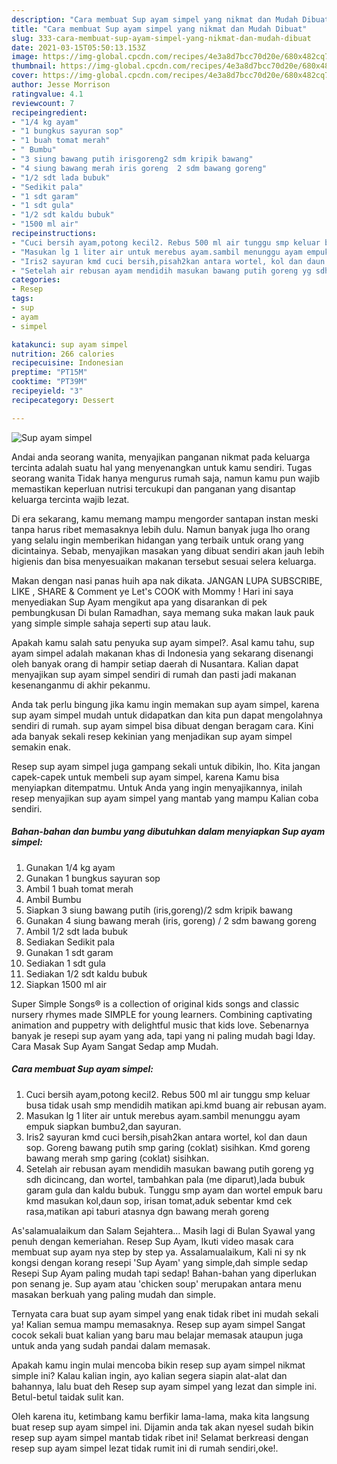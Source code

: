 ```yaml
---
description: "Cara membuat Sup ayam simpel yang nikmat dan Mudah Dibuat"
title: "Cara membuat Sup ayam simpel yang nikmat dan Mudah Dibuat"
slug: 333-cara-membuat-sup-ayam-simpel-yang-nikmat-dan-mudah-dibuat
date: 2021-03-15T05:50:13.153Z
image: https://img-global.cpcdn.com/recipes/4e3a8d7bcc70d20e/680x482cq70/sup-ayam-simpel-foto-resep-utama.jpg
thumbnail: https://img-global.cpcdn.com/recipes/4e3a8d7bcc70d20e/680x482cq70/sup-ayam-simpel-foto-resep-utama.jpg
cover: https://img-global.cpcdn.com/recipes/4e3a8d7bcc70d20e/680x482cq70/sup-ayam-simpel-foto-resep-utama.jpg
author: Jesse Morrison
ratingvalue: 4.1
reviewcount: 7
recipeingredient:
- "1/4 kg ayam"
- "1 bungkus sayuran sop"
- "1 buah tomat merah"
- " Bumbu"
- "3 siung bawang putih irisgoreng2 sdm kripik bawang"
- "4 siung bawang merah iris goreng  2 sdm bawang goreng"
- "1/2 sdt lada bubuk"
- "Sedikit pala"
- "1 sdt garam"
- "1 sdt gula"
- "1/2 sdt kaldu bubuk"
- "1500 ml air"
recipeinstructions:
- "Cuci bersih ayam,potong kecil2. Rebus 500 ml air tunggu smp keluar busa tidak usah smp mendidih matikan api.kmd buang air rebusan ayam."
- "Masukan lg 1 liter air untuk merebus ayam.sambil menunggu ayam empuk siapkan bumbu2,dan sayuran."
- "Iris2 sayuran kmd cuci bersih,pisah2kan antara wortel, kol dan daun sop. Goreng bawang putih smp garing (coklat) sisihkan. Kmd goreng bawang merah smp garing (coklat) sisihkan."
- "Setelah air rebusan ayam mendidih masukan bawang putih goreng yg sdh dicincang, dan wortel, tambahkan pala (me diparut),lada bubuk garam gula dan kaldu bubuk. Tunggu smp ayam dan wortel empuk baru kmd masukan kol,daun sop, irisan tomat,aduk sebentar kmd cek rasa,matikan api taburi atasnya dgn bawang merah goreng"
categories:
- Resep
tags:
- sup
- ayam
- simpel

katakunci: sup ayam simpel 
nutrition: 266 calories
recipecuisine: Indonesian
preptime: "PT15M"
cooktime: "PT39M"
recipeyield: "3"
recipecategory: Dessert

---
```



![Sup ayam simpel](https://img-global.cpcdn.com/recipes/4e3a8d7bcc70d20e/680x482cq70/sup-ayam-simpel-foto-resep-utama.jpg)

Andai anda seorang wanita, menyajikan panganan nikmat pada keluarga tercinta adalah suatu hal yang menyenangkan untuk kamu sendiri. Tugas seorang  wanita Tidak hanya mengurus rumah saja, namun kamu pun wajib memastikan keperluan nutrisi tercukupi dan panganan yang disantap keluarga tercinta wajib lezat.

Di era  sekarang, kamu memang mampu mengorder santapan instan meski tanpa harus ribet memasaknya lebih dulu. Namun banyak juga lho orang yang selalu ingin memberikan hidangan yang terbaik untuk orang yang dicintainya. Sebab, menyajikan masakan yang dibuat sendiri akan jauh lebih higienis dan bisa menyesuaikan makanan tersebut sesuai selera keluarga. 

Makan dengan nasi panas huih apa nak dikata. JANGAN LUPA SUBSCRIBE, LIKE , SHARE &amp; Comment ye Let&#39;s COOK with Mommy ! Hari ini saya menyediakan Sup Ayam mengikut apa yang disarankan di pek pembungkusan Di bulan Ramadhan, saya memang suka makan lauk pauk yang simple simple sahaja seperti sup atau lauk.

Apakah kamu salah satu penyuka sup ayam simpel?. Asal kamu tahu, sup ayam simpel adalah makanan khas di Indonesia yang sekarang disenangi oleh banyak orang di hampir setiap daerah di Nusantara. Kalian dapat menyajikan sup ayam simpel sendiri di rumah dan pasti jadi makanan kesenanganmu di akhir pekanmu.

Anda tak perlu bingung jika kamu ingin memakan sup ayam simpel, karena sup ayam simpel mudah untuk didapatkan dan kita pun dapat mengolahnya sendiri di rumah. sup ayam simpel bisa dibuat dengan beragam cara. Kini ada banyak sekali resep kekinian yang menjadikan sup ayam simpel semakin enak.

Resep sup ayam simpel juga gampang sekali untuk dibikin, lho. Kita jangan capek-capek untuk membeli sup ayam simpel, karena Kamu bisa menyiapkan ditempatmu. Untuk Anda yang ingin menyajikannya, inilah resep menyajikan sup ayam simpel yang mantab yang mampu Kalian coba sendiri.

<!--inarticleads1-->

##### Bahan-bahan dan bumbu yang dibutuhkan dalam menyiapkan Sup ayam simpel:

1. Gunakan 1/4 kg ayam
1. Gunakan 1 bungkus sayuran sop
1. Ambil 1 buah tomat merah
1. Ambil  Bumbu
1. Siapkan 3 siung bawang putih (iris,goreng)/2 sdm kripik bawang
1. Gunakan 4 siung bawang merah (iris, goreng) / 2 sdm bawang goreng
1. Ambil 1/2 sdt lada bubuk
1. Sediakan Sedikit pala
1. Gunakan 1 sdt garam
1. Sediakan 1 sdt gula
1. Sediakan 1/2 sdt kaldu bubuk
1. Siapkan 1500 ml air


Super Simple Songs® is a collection of original kids songs and classic nursery rhymes made SIMPLE for young learners. Combining captivating animation and puppetry with delightful music that kids love. Sebenarnya banyak je resepi sup ayam yang ada, tapi yang ni paling mudah bagi Iday. Cara Masak Sup Ayam Sangat Sedap amp Mudah. 

<!--inarticleads2-->

##### Cara membuat Sup ayam simpel:

1. Cuci bersih ayam,potong kecil2. Rebus 500 ml air tunggu smp keluar busa tidak usah smp mendidih matikan api.kmd buang air rebusan ayam.
1. Masukan lg 1 liter air untuk merebus ayam.sambil menunggu ayam empuk siapkan bumbu2,dan sayuran.
1. Iris2 sayuran kmd cuci bersih,pisah2kan antara wortel, kol dan daun sop. Goreng bawang putih smp garing (coklat) sisihkan. Kmd goreng bawang merah smp garing (coklat) sisihkan.
1. Setelah air rebusan ayam mendidih masukan bawang putih goreng yg sdh dicincang, dan wortel, tambahkan pala (me diparut),lada bubuk garam gula dan kaldu bubuk. Tunggu smp ayam dan wortel empuk baru kmd masukan kol,daun sop, irisan tomat,aduk sebentar kmd cek rasa,matikan api taburi atasnya dgn bawang merah goreng


As&#39;salamualaikum dan Salam Sejahtera… Masih lagi di Bulan Syawal yang penuh dengan kemeriahan. Resep Sup Ayam, Ikuti video masak cara membuat sup ayam nya step by step ya. Assalamualaikum, Kali ni sy nk kongsi dengan korang resepi &#39;Sup Ayam&#39; yang simple,dah simple sedap Resepi Sup Ayam paling mudah tapi sedap! Bahan-bahan yang diperlukan pon senang je. Sup ayam atau &#39;chicken soup&#39; merupakan antara menu masakan berkuah yang paling mudah dan simple. 

Ternyata cara buat sup ayam simpel yang enak tidak ribet ini mudah sekali ya! Kalian semua mampu memasaknya. Resep sup ayam simpel Sangat cocok sekali buat kalian yang baru mau belajar memasak ataupun juga untuk anda yang sudah pandai dalam memasak.

Apakah kamu ingin mulai mencoba bikin resep sup ayam simpel nikmat simple ini? Kalau kalian ingin, ayo kalian segera siapin alat-alat dan bahannya, lalu buat deh Resep sup ayam simpel yang lezat dan simple ini. Betul-betul taidak sulit kan. 

Oleh karena itu, ketimbang kamu berfikir lama-lama, maka kita langsung buat resep sup ayam simpel ini. Dijamin anda tak akan nyesel sudah bikin resep sup ayam simpel mantab tidak ribet ini! Selamat berkreasi dengan resep sup ayam simpel lezat tidak rumit ini di rumah sendiri,oke!.

